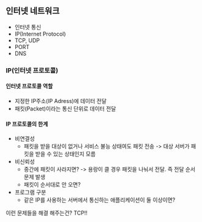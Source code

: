 ## 인터넷 네트워크
* 인터넷 통신
* IP(Internet Protocol)
* TCP, UDP
* PORT
* DNS

### IP(인터넷 프로토콜)
#### 인터넷 프로토콜 역할
* 지정한 IP주소(IP Adress)에 데이터 전달
* 패킷(Packet)이라는 통신 단위로 데이터 전달

#### IP 프로토콜의 한계
* 비연결성
  * 패킷을 받을 대상이 없거나 서비스 불능 상태여도 패킷 전송 -> 대상 서버가 패킷을 받을 수 있는 상태인지 모름
* 비신뢰성
  * 중간에 패킷이 사라지면? -> 용랑이 클 경우 패킷을 나눠서 전달. 즉 전달 순서 문제 발생
  * 패킷이 순서대로 안 오면?
* 프로그램 구분
  * 같은 IP를 사용하는 서버에서 통신하는 애플리케이션이 둘 이상이면?

이런 문제들을 해결 해주는건? TCP!!

